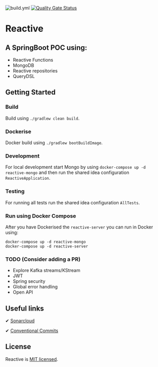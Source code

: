 ![build.yml](https://github.com/kliarist/reactive/actions/workflows/build.yml/badge.svg?branch=main)
[![Quality Gate Status](https://sonarcloud.io/api/project_badges/measure?project=reactive&metric=alert_status)](https://sonarcloud.io/summary/new_code?id=kliarist_reactive)

# Reactive

## A SpringBoot POC using:

* Reactive Functions
* MongoDB
* Reactive repositories  
* QueryDSL

## Getting Started

### Build
Build using `./gradlew clean build`.

### Dockerise  
Docker build using `./gradlew bootBuildImage`.

### Development  
For local development start Mongo by using `docker-compose up -d reactive-mongo` and then run the 
  shared idea configuration `ReactiveApplication`.

### Testing
For running all tests run the shared idea configuration `AllTests`.

### Run using Docker Compose

After you have Dockerised the `reactive-server` you can run in Docker using: 
```
docker-compose up -d reactive-mongo
docker-compose up -d reactive-server
```

### TODO (Consider adding a PR)
* Explore Kafka streams/KStream
* JWT
* Spring security
* Global error handling
* Open API

## Useful links

✔ [Sonarcloud](https://sonarcloud.io/project/overview?id=reactive)

✔ [Conventional Commits](https://www.conventionalcommits.org/en/v1.0.0/)

## License

Reactive is [MIT licensed](LICENSE.md).



